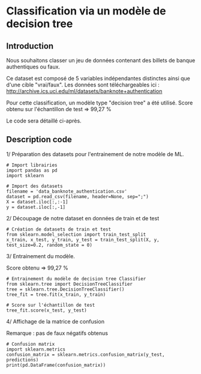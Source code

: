 # Classification via un modèle de decision tree

## Introduction

Nous souhaitons classer un jeu de données contenant des billets de banque authentiques ou faux.

Ce dataset est composé de 5 variables indépendantes distinctes ainsi que d'une cible "vrai/faux".
Les données sont téléchargeables ici : http://archive.ics.uci.edu/ml/datasets/banknote+authentication 

Pour cette classification, un modèle type "decision tree" a été utilisé.
Score obtenu sur l'échantillon de test => 99,27 %

Le code sera détaillé ci-après.

## Description code

1/ Préparation des datasets pour l'entrainement de notre modèle de ML.

```
# Import librairies
import pandas as pd
import sklearn

# Import des datasets
filename = 'data_banknote_authentication.csv'
dataset = pd.read_csv(filename, header=None, sep=";")
X = dataset.iloc[:,:-1]
y = dataset.iloc[:,-1]
```

2/ Découpage de notre dataset en données de train et de test 

```
# Création de datasets de train et test 
from sklearn.model_selection import train_test_split
x_train, x_test, y_train, y_test = train_test_split(X, y, test_size=0.2, random_state = 0)
```

3/ Entrainement du modèle.

Score obtenu => 99,27 %

```
# Entrainement du modèle de decision tree Classifier
from sklearn.tree import DecisionTreeClassifier
tree = sklearn.tree.DecisionTreeClassifier()
tree_fit = tree.fit(x_train, y_train)

# Score sur l'échantillon de test
tree_fit.score(x_test, y_test) 
```

4/ Affichage de la matrice de confusion

Remarque : pas de faux négatifs obtenus
```
# Confusion matrix
import sklearn.metrics
confusion_matrix = sklearn.metrics.confusion_matrix(y_test, predictions)
print(pd.DataFrame(confusion_matrix))
```
